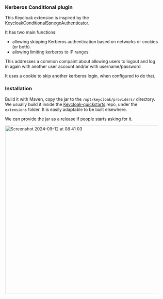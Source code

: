 ### Kerberos Conditional plugin

This Keycloak extension is inspired by the [KeycloakConditionalSpnegoAuthenticator](https://github.com/slominskir/KeycloakConditionalSpnegoAuthenticator).

It has two main functions:

- allowing skipping Kerberos authentication based on networks or cookies (or both).
- allowing limiting kerberos to IP ranges

This addresses a common compaint about allowing users to logout and log in again with another user account and/or with username/password

It uses a cookie to skip another kerberos login, when configured to do that.

### Installation

Build it with Maven, copy the jar to the `/opt/keycloak/providers/` directory. We usually build it inside the [Keycloak-quickstarts](https://github.com/keycloak/keycloak-quickstarts) repo, under the `extensions` folder. It is easily adaptable to be built elsewhere.

We can provide the jar as a release if people starts asking for it.

<img width="556" alt="Screenshot 2024-09-12 at 08 41 03" src="https://github.com/user-attachments/assets/0d9cfc17-96df-4d4c-9cca-e10b8ebd68e4">
